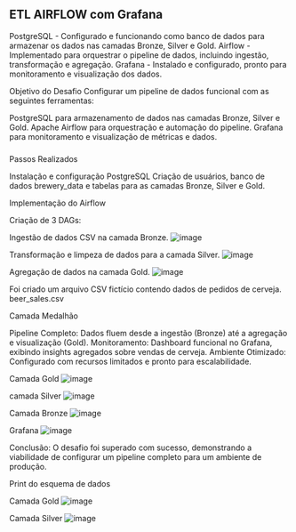 ## ETL AIRFLOW com Grafana

PostgreSQL - Configurado e funcionando como banco de dados para armazenar os dados nas camadas Bronze, Silver e Gold.
Airflow - Implementado para orquestrar o pipeline de dados, incluindo ingestão, transformação e agregação.
Grafana - Instalado e configurado, pronto para monitoramento e visualização dos dados.

Objetivo do Desafio
Configurar um pipeline de dados funcional com as seguintes ferramentas:

PostgreSQL para armazenamento de dados nas camadas Bronze, Silver e Gold.
Apache Airflow para orquestração e automação do pipeline.
Grafana para monitoramento e visualização de métricas e dados.

###

Passos Realizados

Instalação e configuração PostgreSQL
Criação de usuários, banco de dados brewery_data e tabelas para as camadas Bronze, Silver e Gold.

Implementação do Airflow

Criação de 3 DAGs:

Ingestão de dados CSV na camada Bronze.
![image](https://github.com/user-attachments/assets/b83641cb-a78b-489a-88dd-8aca8a42ca6d)

Transformação e limpeza de dados para a camada Silver.
![image](https://github.com/user-attachments/assets/298d606e-e1ab-477c-a44d-c3f5de142cf4)

Agregação de dados na camada Gold.
![image](https://github.com/user-attachments/assets/4f0cb91a-0c2e-43a8-af7d-9ab8679faa8c)

Foi criado um arquivo CSV fictício contendo dados de pedidos de cerveja.
beer_sales.csv

Camada Medalhão 

Pipeline Completo: Dados fluem desde a ingestão (Bronze) até a agregação e visualização (Gold).
Monitoramento: Dashboard funcional no Grafana, exibindo insights agregados sobre vendas de cerveja.
Ambiente Otimizado: Configurado com recursos limitados e pronto para escalabilidade.

Camada Gold
![image](https://github.com/user-attachments/assets/46f587b5-f4ff-4d23-bd31-2ea7274d7488)

camada Silver
![image](https://github.com/user-attachments/assets/8f1a78e7-f922-4ee1-9475-029dcd306a6a)

Camada Bronze
![image](https://github.com/user-attachments/assets/5225fa6a-044e-4914-948c-0677b411b587)

Grafana
![image](https://github.com/user-attachments/assets/4b7647b4-ca5d-4d76-ac6b-cf0a64d9621f)

Conclusão: O desafio foi superado com sucesso, demonstrando a viabilidade de configurar um pipeline completo para um ambiente de produção.

Print do esquema de dados 

Camada Gold
![image](https://github.com/user-attachments/assets/eba4590e-a56b-4b57-a1b2-0b1d709dbacd)

Camada Silver
![image](https://github.com/user-attachments/assets/96606dfd-2186-4c6b-b496-201ef6319c14)







